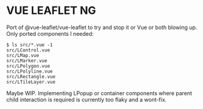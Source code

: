 # VUE LEAFLET NG
Port of @vue-leaflet/vue-leaflet to try and stop it or Vue or both blowing up. Only ported components I needed:

```
$ ls src/*.vue -1
src/LControl.vue
src/LMap.vue
src/LMarker.vue
src/LPolygon.vue
src/LPolyline.vue
src/LRectangle.vue
src/LTileLayer.vue
```

Maybe WIP. Implementing LPopup or container components where parent child interaction is required is currently too flaky and a wont-fix.
